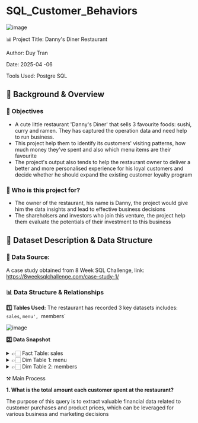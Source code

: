 # SQL_Customer_Behaviors
![image](https://github.com/user-attachments/assets/58362dbd-e3f7-45d3-af42-5f20e1467c34)

📊 Project Title: Danny's Diner Restaurant

Author: Duy Tran

Date: 2025-04 -06

Tools Used: Postgre SQL

## 📌 Background & Overview

### 📖 Objectives

   * A cute little restaurant 'Danny's Diner' that sells 3 favourite foods: sushi, curry and ramen. They has captured the operation data and need help to run business.
   * This project help them to identify its customers' visiting patterns, how much money they’ve spent and also which menu items are their favourite
   * The project's output also tends to help the restaurant owner to deliver a better and more personalised experience for his loyal customers and decide whether he should expand the existing customer loyalty program

### 👤 Who is this project for?

   * The owner of the restaurant, his name is Danny, the project would give him the data insights and lead to effective business decisions
   * The shareholsers and investors who join this venture, the project help them evaluate the potentials of their investment to this business

## 📂 Dataset Description & Data Structure

### 📌 Data Source:

A case study obtained from 8 Week SQL Challenge, link: https://8weeksqlchallenge.com/case-study-1/

### 📊 Data Structure & Relationships

**1️⃣ Tables Used:** The restaurant has recorded 3 key datasets includes: `sales`, `menu', `members`

![image](https://github.com/user-attachments/assets/e133b7ab-2334-4cfb-acbb-fa5f42d0677f)

**2️⃣ Data Snapshot**

<details>
<summary>👉🏻 Fact Table: sales</summary>
<br>

| customer_id | order_date | product_id |
|-------------|------------|------------|
| A           | 2021-01-01 | 1          |
| A           | 2021-01-01 | 2          |
| A           | 2021-01-07 | 2          |
| A           | 2021-01-10 | 3          |
| A           | 2021-01-11 | 3          |
</details>

<details>
<summary>👉🏻 Dim Table 1: menu</summary>
<br>

| customer_id | order_date | product_id |
|-------------|------------|------------|
| A           | 2021-01-01 | 1          |
| A           | 2021-01-01 | 2          |
| A           | 2021-01-07 | 2          |
| A           | 2021-01-10 | 3          |
| A           | 2021-01-11 | 3          |
</details>

<details>
<summary>👉🏻 Dim Table 2: members</summary>
<br>

| product_id | product_name | price |
|------------|--------------|-------|
| 1          | sushi        | 10    |
| 2          | curry        | 15    |
| 3          | ramen        | 12    |
</details>

⚒️ Main Process

**1. What is the total amount each customer spent at the restaurant?**

The purpose of this query is to extract valuable financial data related to customer purchases and product prices, which can be leveraged for various business and marketing decisions

